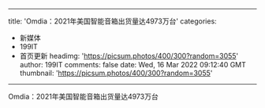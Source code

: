 
---
title: 'Omdia：2021年美国智能音箱出货量达4973万台'
categories: 
 - 新媒体
 - 199IT
 - 首页更新
headimg: 'https://picsum.photos/400/300?random=3055'
author: 199IT
comments: false
date: Wed, 16 Mar 2022 09:12:40 GMT
thumbnail: 'https://picsum.photos/400/300?random=3055'
---

<div>   
Omdia：2021年美国智能音箱出货量达4973万台  
</div>
            